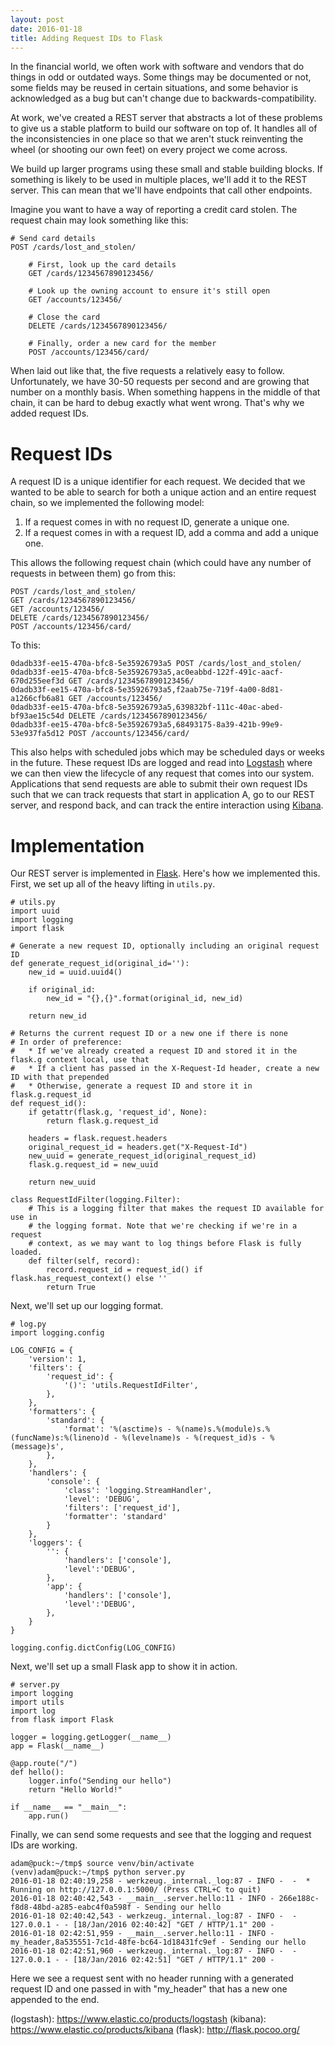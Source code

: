 ```yaml
---
layout: post
date: 2016-01-18
title: Adding Request IDs to Flask
---
```


In the financial world, we often work with software and vendors that do things in odd or outdated ways. Some things may be documented or not, some fields may be reused in certain situations, and some behavior is acknowledged as a bug but can't change due to backwards-compatibility.

At work, we've created a REST server that abstracts a lot of these problems to give us a stable platform to build our software on top of. It handles all of the inconsistencies in one place so that we aren't stuck reinventing the wheel (or shooting our own feet) on every project we come across. 

We build up larger programs using these small and stable building blocks. If something is likely to be used in multiple places, we'll add it to the REST server. This can mean that we'll have endpoints that call other endpoints.

Imagine you want to have a way of reporting a credit card stolen. The request chain may look something like this:

    # Send card details
    POST /cards/lost_and_stolen/

        # First, look up the card details
        GET /cards/1234567890123456/

        # Look up the owning account to ensure it's still open
        GET /accounts/123456/

        # Close the card
        DELETE /cards/1234567890123456/

        # Finally, order a new card for the member
        POST /accounts/123456/card/

When laid out like that, the five requests a relatively easy to follow. Unfortunately, we have 30-50 requests per second and are growing that number on a monthly basis. When something happens in the middle of that chain, it can be hard to debug exactly what went wrong. That's why we added request IDs.

# Request IDs
A request ID is a unique identifier for each request. We decided that we wanted to be able to search for both a unique action and an entire request chain, so we implemented the following model:

1. If a request comes in with no request ID, generate a unique one.
2. If a request comes in with a request ID, add a comma and add a unique one.

This allows the following request chain (which could have any number of requests in between them) go from this:

    POST /cards/lost_and_stolen/
    GET /cards/1234567890123456/
    GET /accounts/123456/
    DELETE /cards/1234567890123456/
    POST /accounts/123456/card/

To this:

    0dadb33f-ee15-470a-bfc8-5e35926793a5 POST /cards/lost_and_stolen/
    0dadb33f-ee15-470a-bfc8-5e35926793a5,ac0eabbd-122f-491c-aacf-670d255eef3d GET /cards/1234567890123456/
    0dadb33f-ee15-470a-bfc8-5e35926793a5,f2aab75e-719f-4a00-8d81-a1266cfb6a81 GET /accounts/123456/
    0dadb33f-ee15-470a-bfc8-5e35926793a5,639832bf-111c-40ac-abed-bf93ae15c54d DELETE /cards/1234567890123456/
    0dadb33f-ee15-470a-bfc8-5e35926793a5,68493175-8a39-421b-99e9-53e937fa5d12 POST /accounts/123456/card/

This also helps with scheduled jobs which may be scheduled days or weeks in the future. These request IDs are logged and read into [Logstash](logstash) where we can then view the lifecycle of any request that comes into our system. Applications that send requests are able to submit their own request IDs such that we can track requests that start in application A, go to our REST server, and respond back, and can track the entire interaction using [Kibana](kibana).

# Implementation

Our REST server is implemented in [Flask](flask). Here's how we implemented this. First, we set up all of the heavy lifting in `utils.py`. 

    # utils.py
    import uuid
    import logging
    import flask
    
    # Generate a new request ID, optionally including an original request ID
    def generate_request_id(original_id=''):
        new_id = uuid.uuid4()
    
        if original_id:
            new_id = "{},{}".format(original_id, new_id)
    
        return new_id
    
    # Returns the current request ID or a new one if there is none
    # In order of preference:
    #   * If we've already created a request ID and stored it in the flask.g context local, use that
    #   * If a client has passed in the X-Request-Id header, create a new ID with that prepended
    #   * Otherwise, generate a request ID and store it in flask.g.request_id
    def request_id():
        if getattr(flask.g, 'request_id', None):
            return flask.g.request_id
    
        headers = flask.request.headers
        original_request_id = headers.get("X-Request-Id")
        new_uuid = generate_request_id(original_request_id)
        flask.g.request_id = new_uuid
    
        return new_uuid
    
    class RequestIdFilter(logging.Filter):
        # This is a logging filter that makes the request ID available for use in
        # the logging format. Note that we're checking if we're in a request
        # context, as we may want to log things before Flask is fully loaded.
        def filter(self, record):
            record.request_id = request_id() if flask.has_request_context() else ''
            return True

Next, we'll set up our logging format. 

    # log.py
    import logging.config
    
    LOG_CONFIG = {
        'version': 1,
        'filters': {
            'request_id': {
                '()': 'utils.RequestIdFilter',
            },
        },
        'formatters': {
            'standard': {
                'format': '%(asctime)s - %(name)s.%(module)s.%(funcName)s:%(lineno)d - %(levelname)s - %(request_id)s - %(message)s',
            },
        },
        'handlers': {
            'console': {
                'class': 'logging.StreamHandler',
                'level': 'DEBUG',
                'filters': ['request_id'],
                'formatter': 'standard'
            }
        },
        'loggers': {
            '': {
                'handlers': ['console'],
                'level':'DEBUG',
            },
            'app': {
                'handlers': ['console'],
                'level':'DEBUG',
            },
        }
    }
    
    logging.config.dictConfig(LOG_CONFIG)

Next, we'll set up a small Flask app to show it in action. 

    # server.py
    import logging
    import utils
    import log
    from flask import Flask
    
    logger = logging.getLogger(__name__)
    app = Flask(__name__)
    
    @app.route("/")
    def hello():
        logger.info("Sending our hello")
        return "Hello World!"
    
    if __name__ == "__main__":
        app.run()

Finally, we can send some requests and see that the logging and request IDs are working. 

    adam@puck:~/tmp$ source venv/bin/activate
    (venv)adam@puck:~/tmp$ python server.py 
    2016-01-18 02:40:19,258 - werkzeug._internal._log:87 - INFO -  -  * Running on http://127.0.0.1:5000/ (Press CTRL+C to quit)
    2016-01-18 02:40:42,543 - __main__.server.hello:11 - INFO - 266e188c-f8d8-48bd-a285-eabc4f0a598f - Sending our hello
    2016-01-18 02:40:42,543 - werkzeug._internal._log:87 - INFO -  - 127.0.0.1 - - [18/Jan/2016 02:40:42] "GET / HTTP/1.1" 200 -
    2016-01-18 02:42:51,959 - __main__.server.hello:11 - INFO - my_header,8a535551-7c1d-48fe-bc64-1d18431fc9ef - Sending our hello
    2016-01-18 02:42:51,960 - werkzeug._internal._log:87 - INFO -  - 127.0.0.1 - - [18/Jan/2016 02:42:51] "GET / HTTP/1.1" 200 -


Here we see a request sent with no header running with a generated request ID and one passed in with "my_header" that has a new one appended to the end. 

(logstash): https://www.elastic.co/products/logstash
(kibana): https://www.elastic.co/products/kibana
(flask): http://flask.pocoo.org/
